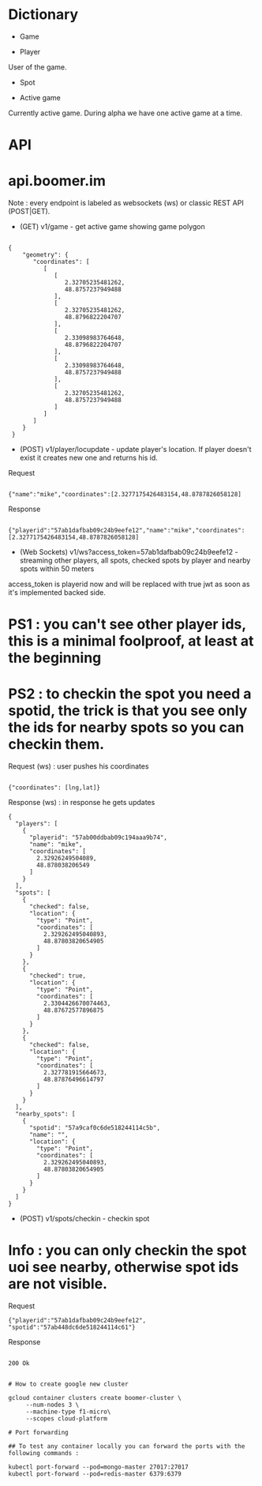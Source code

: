 
# Dictionary

- Game

- Player

User of the game.

- Spot

- Active game

Currently active game. During alpha we have one active game at a time.


# API

# api.boomer.im

Note : every endpoint is labeled as websockets (ws) or classic REST API (POST|GET).

- (GET) v1/game  - get active game showing game polygon

```

{
    "geometry": {
       "coordinates": [
          [
             [
                2.32705235481262,
                48.8757237949488
             ],
             [
                2.32705235481262,
                48.8796822204707
             ],
             [
                2.33098983764648,
                48.8796822204707
             ],
             [
                2.33098983764648,
                48.8757237949488
             ],
             [
                2.32705235481262,
                48.8757237949488
             ]
          ]
       ]
    }
 }
```

- (POST) v1/player/locupdate - update player's location. If player doesn't exist it creates new one and returns his id.

Request
```

{"name":"mike","coordinates":[2.3277175426483154,48.8787826058128]

```

Response
```

{"playerid":"57ab1dafbab09c24b9eefe12","name":"mike","coordinates":[2.3277175426483154,48.8787826058128]

```

- (Web Sockets)  v1/ws?access_token=57ab1dafbab09c24b9eefe12  - streaming  other players, all spots, checked spots by player and nearby spots within 50 meters

access_token is playerid now and will be replaced with true jwt as soon as it's implemented backed side.

# PS1 : you can't see other player ids, this is a minimal foolproof, at least at the beginning
# PS2 : to checkin the spot you need a spotid, the trick is that you see only the ids for nearby spots so you can checkin them. 

Request (ws) : user pushes his coordinates 
```

{"coordinates": [lng,lat]}

```

Response (ws) : in response he gets updates
```
{
  "players": [
    {
      "playerid": "57ab00ddbab09c194aaa9b74",
      "name": "mike",
      "coordinates": [
        2.32926249504089,
        48.878038206549
      ]
    }
  ],
  "spots": [
    {
      "checked": false,
      "location": {
        "type": "Point",
        "coordinates": [
          2.329262495040893,
          48.87803820654905
        ]
      }
    },
    {
      "checked": true,
      "location": {
        "type": "Point",
        "coordinates": [
          2.3304426670074463,
          48.87672577896875
        ]
      }
    },
    {
      "checked": false,
      "location": {
        "type": "Point",
        "coordinates": [
          2.327781915664673,
          48.87876496614797
        ]
      }
    }
  ],
  "nearby_spots": [
    {
      "spotid": "57a9caf0c6de518244114c5b",
      "name": "",
      "location": {
        "type": "Point",
        "coordinates": [
          2.329262495040893,
          48.87803820654905
        ]
      }
    }
  ]
}
```

- (POST) v1/spots/checkin - checkin spot

# Info : you can only checkin the spot uoi see nearby, otherwise spot ids are not visible.

Request
```
{"playerid":"57ab1dafbab09c24b9eefe12", "spotid":"57ab448dc6de518244114c61"}

```
Response
```

200 Ok


# How to create google new cluster

gcloud container clusters create boomer-cluster \
     --num-nodes 3 \
     --machine-type f1-micro\
     --scopes cloud-platform

# Port forwarding

## To test any container locally you can forward the ports with the following commands :

kubectl port-forward --pod=mongo-master 27017:27017
kubectl port-forward --pod=redis-master 6379:6379
